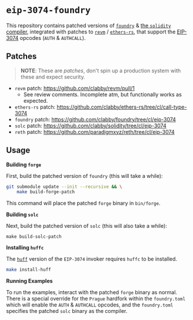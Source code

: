 # `eip-3074-foundry`

This repository contains patched versions of [`foundry`][foundry] & [the `solidity` compiler][solc], integrated with patches to [`revm`][revm] / [`ethers-rs`][ethers-rs], that support
the [EIP-3074][eip-3074] opcodes (`AUTH` & `AUTHCALL`).

## Patches

> **NOTE**:
> These are *patches*, don't spin up a production system with these and expect security.

- `revm` patch: https://github.com/clabby/revm/pull/1
    - See review comments. Incomplete atm, but functionally works as expected.
- `ethers-rs` patch: https://github.com/clabby/ethers-rs/tree/cl/call-type-3074
- `foundry` patch: https://github.com/clabby/foundry/tree/cl/eip-3074
- `solc` patch: https://github.com/clabby/solidity/tree/cl/eip-3074
- `reth` patch: https://github.com/paradigmxyz/reth/tree/cl/eip-3074

## Usage

**Building `forge`**

First, build the patched version of `foundry` (this will take a while):

```sh
git submodule update --init --recursive && \
    make build-forge-patch
```

This command will place the patched `forge` binary in `bin/forge`.

**Building `solc`**

Next, build the patched version of `solc` (this will also take a while):

```
make build-solc-patch
```

**Installing `huffc`**

The [`huff`][huff-rs] version of the `EIP-3074` invoker requires `huffc` to be installed.

```sh
make install-huff
```

**Running Examples**

To run the examples, interact with the patched `forge` binary as normal. There is a special override for the `Prague` hardfork within the `foundry.toml` which
will enable the `AUTH` & `AUTHCALL` opcodes, and the `foundry.toml` specifies the patched `solc` binary as the compiler.

[foundry]: https://github.com/foundry-rs/foundry
[revm]: https://github.com/bluealloy/revm
[ethers-rs]: https://github.com/gakonst/ethers-rs
[eip-3074]: https://eips.ethereum.org/EIPS/eip-3074
[solc]: https://github.com/ethereum/solidity
[huff-rs]: https://github.com/huff-language/huff-rs
